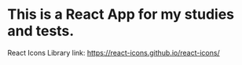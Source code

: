 # This is a React App for my studies and tests.

React Icons Library link: https://react-icons.github.io/react-icons/
